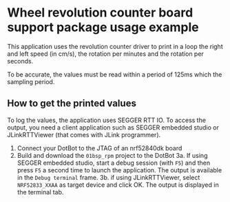 # Wheel revolution counter board support package usage example

This application uses the revolution counter driver to print in a loop the right
and left speed (in cm/s), the rotation per minutes and the rotation per seconds.

To be accurate, the values must be read within a period of 125ms which the
sampling period.

## How to get the printed values

To log the values, the application uses SEGGER RTT IO. To access the output, you
need a client application such as SEGGER embedded studio or JLinkRTTViewer (that
comes with JLink programmer).

1. Connect your DotBot to the JTAG of an nrf52840dk board
2. Build and download the `01bsp_rpm` project to the DotBot
3a. If using SEGGER embedded studio, start a debug session (with `F5`) and then
press `F5` a second time to launch the application. The output is available in
the `Debug terminal` frame.
3b. if using JLinkRTTViewer, select `NRF52833_XXAA` as target device and click OK.
The output is displayed in the terminal tab.
